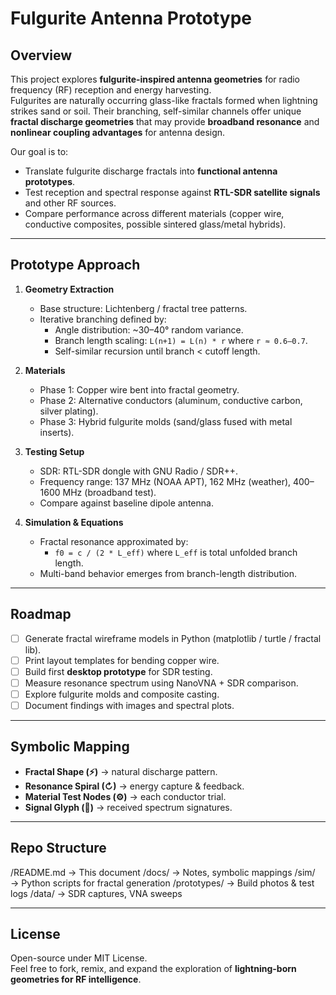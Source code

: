 # Fulgurite Antenna Prototype

## Overview
This project explores **fulgurite-inspired antenna geometries** for radio frequency (RF) reception and energy harvesting.  
Fulgurites are naturally occurring glass-like fractals formed when lightning strikes sand or soil. Their branching, self-similar channels offer unique **fractal discharge geometries** that may provide **broadband resonance** and **nonlinear coupling advantages** for antenna design.

Our goal is to:
- Translate fulgurite discharge fractals into **functional antenna prototypes**.
- Test reception and spectral response against **RTL-SDR satellite signals** and other RF sources.
- Compare performance across different materials (copper wire, conductive composites, possible sintered glass/metal hybrids).

---

## Prototype Approach

1. **Geometry Extraction**
   - Base structure: Lichtenberg / fractal tree patterns.
   - Iterative branching defined by:
     - Angle distribution: ~30–40° random variance.
     - Branch length scaling: `L(n+1) = L(n) * r` where `r ≈ 0.6–0.7`.
     - Self-similar recursion until branch < cutoff length.

2. **Materials**
   - Phase 1: Copper wire bent into fractal geometry.
   - Phase 2: Alternative conductors (aluminum, conductive carbon, silver plating).
   - Phase 3: Hybrid fulgurite molds (sand/glass fused with metal inserts).

3. **Testing Setup**
   - SDR: RTL-SDR dongle with GNU Radio / SDR++.
   - Frequency range: 137 MHz (NOAA APT), 162 MHz (weather), 400–1600 MHz (broadband test).
   - Compare against baseline dipole antenna.

4. **Simulation & Equations**
   - Fractal resonance approximated by:
     - `f0 = c / (2 * L_eff)` where `L_eff` is total unfolded branch length.
   - Multi-band behavior emerges from branch-length distribution.

---

## Roadmap

- [ ] Generate fractal wireframe models in Python (matplotlib / turtle / fractal lib).
- [ ] Print layout templates for bending copper wire.
- [ ] Build first **desktop prototype** for SDR testing.
- [ ] Measure resonance spectrum using NanoVNA + SDR comparison.
- [ ] Explore fulgurite molds and composite casting.
- [ ] Document findings with images and spectral plots.

---

## Symbolic Mapping

- **Fractal Shape (⚡)** → natural discharge pattern.  
- **Resonance Spiral (↻)** → energy capture & feedback.  
- **Material Test Nodes (⚙)** → each conductor trial.  
- **Signal Glyph (📡)** → received spectrum signatures.  

---

## Repo Structure

/README.md        → This document
/docs/            → Notes, symbolic mappings
/sim/             → Python scripts for fractal generation
/prototypes/      → Build photos & test logs
/data/            → SDR captures, VNA sweeps

---

## License
Open-source under MIT License.  
Feel free to fork, remix, and expand the exploration of **lightning-born geometries for RF intelligence**.
